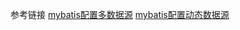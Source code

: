 参考链接
[mybatis配置多数据源](https://www.cnblogs.com/digdeep/p/4512368.html)
[mybatis配置动态数据源](https://blog.csdn.net/u010648555/article/details/85109308)
